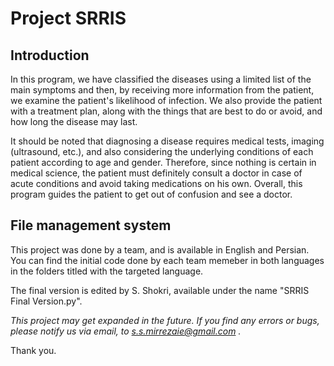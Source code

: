 # Project SRRIS
## Introduction
In this program, we have classified the diseases using a limited list of the main symptoms and then, by receiving more information from the patient, we examine the patient's likelihood of infection.
We also provide the patient with a treatment plan, along with the things that are best to do or avoid, and how long the disease may last.

It should be noted that diagnosing a disease requires medical tests, imaging (ultrasound, etc.), and also considering the underlying conditions of each patient according to age and gender. Therefore, since nothing is certain in medical science, the patient must definitely consult a doctor in case of acute conditions and avoid taking medications on his own.
Overall, this program guides the patient to get out of confusion and see a doctor.


## File management system
This project was done by a team, and is available in English and Persian. You can find the initial code done by each team memeber in both languages in the folders titled with the targeted language.

The final version is edited by S. Shokri, available under the name "SRRIS Final Version.py".


*This project may get expanded in the future. If you find any errors or bugs, please notify us via email, to s.s.mirrezaie@gmail.com .*

Thank you.
